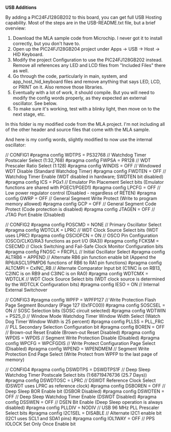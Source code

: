 <b>USB Additions</b>

By adding a PIC24FJ128GB202 to this board, you can get full USB Hosting capability.  Most of the steps are in the USB-README.txt file, but a brief overview:

1. Download the MLA sample code from Microchip.  I never got it to install correctly, but you don't have to.
2. Open up the PIC24FJ128GB204 project under Apps -> USB -> Host -> HID Keyboard.
3. Modify the project Configuration to use the PIC24FJ128GB202 instead.  Remove all references any LED and LCD files from "Included Files" there as well.
4. Go through the code, particularly in main, system, and app_host_hid_keyboard files and remove anything that says LED, LCD, or PRINT on it.  Also remove those libraries.
5. Eventually with a lot of work, it should compile.  But you will need to modify the config words properly, as they expected an external oscillator.  See below.
6. To make sure it's working, test with a blinky light, then move on to the next stage, etc.

In this folder is my modified code from the MLA project.  I'm not including all of the other header and source files that come with the MLA sample.

And here is my config words, slightly modified to now use the internal oscillator:

// CONFIG1
#pragma config WDTPS = PS32768          // Watchdog Timer Postscaler Select (1:32,768)
#pragma config FWPSA = PR128            // WDT Prescaler Ratio Select (1:128)
#pragma config WINDIS = OFF             // Windowed WDT Disable (Standard Watchdog Timer)
#pragma config FWDTEN = OFF             // Watchdog Timer Enable (WDT disabled in hardware; SWDTEN bit disabled)
#pragma config ICS = PGx1               // Emulator Pin Placement Select bits (Emulator functions are shared with PGEC1/PGED1)
#pragma config LPCFG = OFF              // Low power regulator control (Disabled - regardless of RETEN)
#pragma config GWRP = OFF               // General Segment Write Protect (Write to program memory allowed)
#pragma config GCP = OFF                // General Segment Code Protect (Code protection is disabled)
#pragma config JTAGEN = OFF             // JTAG Port Enable (Disabled)

// CONFIG2
#pragma config POSCMD = NONE              // Primary Oscillator Select
#pragma config WDTCLK = LPRC            // WDT Clock Source Select bits (WDT uses LPRC)
#pragma config OSCIOFCN = ON            // OSCO Pin Configuration (OSCO/CLKO/RA3 functions as port I/O (RA3))
#pragma config FCKSM = CSECMD           // Clock Switching and Fail-Safe Clock Monitor Configuration bits 
#pragma config FNOSC = FRCPLL           // Initial Oscillator Select 
#pragma config ALTRB6 = APPEND          // Alternate RB6 pin function enable bit (Append the RP6/ASCL1/PMPD6 functions of RB6 to RA1 pin functions)
#pragma config ALTCMPI = CxINC_RB       // Alternate Comparator Input bit (C1INC is on RB13, C2INC is on RB9 and C3INC is on RA0)
#pragma config WDTCMX = WDTCLK          // WDT Clock Source Select bits (WDT clock source is determined by the WDTCLK Configuration bits)
#pragma config IESO = ON               // Internal External Switchover

// CONFIG3
#pragma config WPFP = WPFP127           // Write Protection Flash Page Segment Boundary (Page 127 (0x1FC00))
#pragma config SOSCSEL = ON             // SOSC Selection bits (SOSC circuit selected)
#pragma config WDTWIN = PS25_0          // Window Mode Watchdog Timer Window Width Select (Watch Dog Timer Window Width is 25 percent)
#pragma config PLLSS = PLL_FRC          // PLL Secondary Selection Configuration bit
#pragma config BOREN = OFF              // Brown-out Reset Enable (Brown-out Reset Disabled)
#pragma config WPDIS = WPDIS            // Segment Write Protection Disable (Disabled)
#pragma config WPCFG = WPCFGDIS         // Write Protect Configuration Page Select (Disabled)
#pragma config WPEND = WPENDMEM         // Segment Write Protection End Page Select (Write Protect from WPFP to the last page of memory)

// CONFIG4
#pragma config DSWDTPS = DSWDTPS1F      // Deep Sleep Watchdog Timer Postscale Select bits (1:68719476736 (25.7 Days))
#pragma config DSWDTOSC = LPRC          // DSWDT Reference Clock Select (DSWDT uses LPRC as reference clock)
#pragma config DSBOREN = OFF            // Deep Sleep BOR Enable bit (DSBOR Disabled)
#pragma config DSWDTEN = OFF            // Deep Sleep Watchdog Timer Enable (DSWDT Disabled)
#pragma config DSSWEN = OFF             // DSEN Bit Enable (Deep Sleep operation is always disabled)
#pragma config PLLDIV = NODIV          // USB 96 MHz PLL Prescaler Select bits 
#pragma config I2C1SEL = DISABLE        // Alternate I2C1 enable bit (I2C1 uses SCL1 and SDA1 pins)
#pragma config IOL1WAY = OFF            // PPS IOLOCK Set Only Once Enable bit
